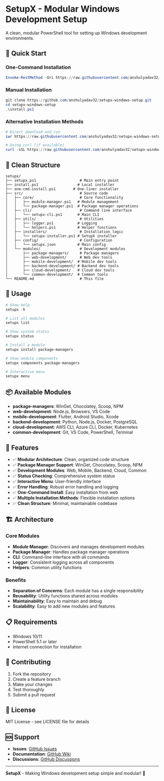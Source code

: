 # SetupX - Modular Windows Development Setup

A clean, modular PowerShell tool for setting up Windows development environments.

## 🚀 Quick Start

### One-Command Installation
```powershell
Invoke-RestMethod -Uri https://raw.githubusercontent.com/anshulyadav32/setupx-windows-setup/main/one-cmd-install.ps1 | Invoke-Expression
```

### Manual Installation
```powershell
git clone https://github.com/anshulyadav32/setupx-windows-setup.git
cd setupx-windows-setup
.\install.ps1
```

### Alternative Installation Methods
```powershell
# Direct download and run
iwr https://raw.githubusercontent.com/anshulyadav32/setupx-windows-setup/main/one-cmd-install.ps1 | iex

# Using curl (if available)
curl -sSL https://raw.githubusercontent.com/anshulyadav32/setupx-windows-setup/main/one-cmd-install.ps1 | powershell
```

## 📁 Clean Structure

```
setupx/
├── setupx.ps1                    # Main entry point
├── install.ps1                  # Local installer
├── one-cmd-install.ps1        # One-liner installer
├── src/                          # Source code
│   ├── core/                     # Core functionality
│   │   ├── module-manager.ps1   # Module management
│   │   └── package-manager.ps1  # Package manager operations
│   ├── cli/                      # Command line interface
│   │   └── setupx-cli.ps1       # Main CLI
│   ├── utils/                    # Utilities
│   │   ├── logger.ps1           # Logging
│   │   └── helpers.ps1          # Helper functions
│   ├── installers/               # Installation logic
│   │   └── setupx-installer.ps1 # SetupX installer
│   ├── config/                   # Configuration
│   │   └── setupx.json          # Main config
│   └── modules/                  # Development modules
│       ├── package-managers/     # Package managers
│       ├── web-development/      # Web dev tools
│       ├── mobile-development/  # Mobile dev tools
│       ├── backend-development/ # Backend dev tools
│       ├── cloud-development/   # Cloud dev tools
│       └── common-development/  # Common tools
└── README.md                     # This file
```

## 🎯 Usage

```powershell
# Show help
setupx -h

# List all modules
setupx list

# Show system status
setupx status

# Install a module
setupx install package-managers

# Show module components
setupx components package-managers

# Interactive menu
setupx menu
```

## 📦 Available Modules

- **package-managers**: WinGet, Chocolatey, Scoop, NPM
- **web-development**: Node.js, Browsers, VS Code
- **mobile-development**: Flutter, Android Studio, Xcode
- **backend-development**: Python, Node.js, Docker, PostgreSQL
- **cloud-development**: AWS CLI, Azure CLI, Docker, Kubernetes
- **common-development**: Git, VS Code, PowerShell, Terminal

## 🔧 Features

- ✅ **Modular Architecture**: Clean, organized code structure
- ✅ **Package Manager Support**: WinGet, Chocolatey, Scoop, NPM
- ✅ **Development Modules**: Web, Mobile, Backend, Cloud, Common
- ✅ **Status Checking**: Comprehensive system status
- ✅ **Interactive Menu**: User-friendly interface
- ✅ **Error Handling**: Robust error handling and logging
- ✅ **One-Command Install**: Easy installation from web
- ✅ **Multiple Installation Methods**: Flexible installation options
- ✅ **Clean Structure**: Minimal, maintainable codebase

## 🏗️ Architecture

### Core Modules
- **Module Manager**: Discovers and manages development modules
- **Package Manager**: Handles package manager operations
- **CLI**: Command-line interface with all commands
- **Logger**: Consistent logging across all components
- **Helpers**: Common utility functions

### Benefits
- **Separation of Concerns**: Each module has a single responsibility
- **Reusability**: Utility functions shared across modules
- **Maintainability**: Easy to maintain and debug
- **Scalability**: Easy to add new modules and features

## 📋 Requirements

- Windows 10/11
- PowerShell 5.1 or later
- Internet connection for installation

## 🤝 Contributing

1. Fork the repository
2. Create a feature branch
3. Make your changes
4. Test thoroughly
5. Submit a pull request

## 📄 License

MIT License - see LICENSE file for details

## 🆘 Support

- **Issues**: [GitHub Issues](https://github.com/anshulyadav32/setupx-windows-setup/issues)
- **Documentation**: [GitHub Wiki](https://github.com/anshulyadav32/setupx-windows-setup/wiki)
- **Discussions**: [GitHub Discussions](https://github.com/anshulyadav32/setupx-windows-setup/discussions)

---

**SetupX** - Making Windows development setup simple and modular! 🚀